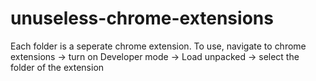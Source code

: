 # unuseless-chrome-extensions

Each folder is a seperate chrome extension.
To use, navigate to chrome extensions
-> turn on Developer mode
-> Load unpacked
-> select the folder of the extension
